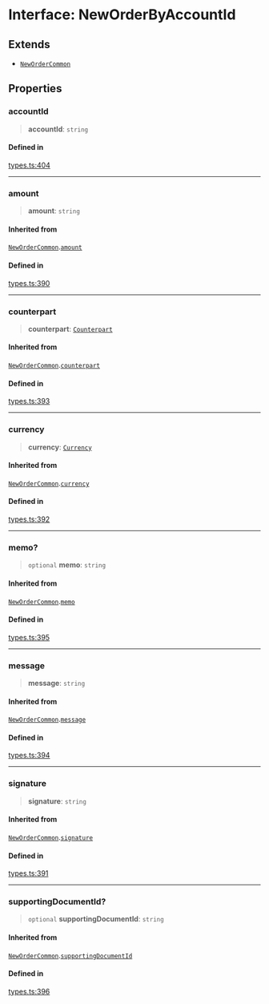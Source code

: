 # Interface: NewOrderByAccountId

## Extends

- [`NewOrderCommon`](/docs/SDK/interfaces/NewOrderCommon.md)

## Properties

### accountId

> **accountId**: `string`

#### Defined in

[types.ts:404](https://github.com/monerium/js-monorepo/blob/main/packages/sdk/src/types.ts#L404)

***

### amount

> **amount**: `string`

#### Inherited from

[`NewOrderCommon`](/docs/SDK/interfaces/NewOrderCommon.md).[`amount`](/docs/SDK/interfaces/NewOrderCommon.md#amount)

#### Defined in

[types.ts:390](https://github.com/monerium/js-monorepo/blob/main/packages/sdk/src/types.ts#L390)

***

### counterpart

> **counterpart**: [`Counterpart`](/docs/SDK/interfaces/Counterpart.md)

#### Inherited from

[`NewOrderCommon`](/docs/SDK/interfaces/NewOrderCommon.md).[`counterpart`](/docs/SDK/interfaces/NewOrderCommon.md#counterpart)

#### Defined in

[types.ts:393](https://github.com/monerium/js-monorepo/blob/main/packages/sdk/src/types.ts#L393)

***

### currency

> **currency**: [`Currency`](/docs/SDK/enumerations/Currency.md)

#### Inherited from

[`NewOrderCommon`](/docs/SDK/interfaces/NewOrderCommon.md).[`currency`](/docs/SDK/interfaces/NewOrderCommon.md#currency)

#### Defined in

[types.ts:392](https://github.com/monerium/js-monorepo/blob/main/packages/sdk/src/types.ts#L392)

***

### memo?

> `optional` **memo**: `string`

#### Inherited from

[`NewOrderCommon`](/docs/SDK/interfaces/NewOrderCommon.md).[`memo`](/docs/SDK/interfaces/NewOrderCommon.md#memo)

#### Defined in

[types.ts:395](https://github.com/monerium/js-monorepo/blob/main/packages/sdk/src/types.ts#L395)

***

### message

> **message**: `string`

#### Inherited from

[`NewOrderCommon`](/docs/SDK/interfaces/NewOrderCommon.md).[`message`](/docs/SDK/interfaces/NewOrderCommon.md#message)

#### Defined in

[types.ts:394](https://github.com/monerium/js-monorepo/blob/main/packages/sdk/src/types.ts#L394)

***

### signature

> **signature**: `string`

#### Inherited from

[`NewOrderCommon`](/docs/SDK/interfaces/NewOrderCommon.md).[`signature`](/docs/SDK/interfaces/NewOrderCommon.md#signature)

#### Defined in

[types.ts:391](https://github.com/monerium/js-monorepo/blob/main/packages/sdk/src/types.ts#L391)

***

### supportingDocumentId?

> `optional` **supportingDocumentId**: `string`

#### Inherited from

[`NewOrderCommon`](/docs/SDK/interfaces/NewOrderCommon.md).[`supportingDocumentId`](/docs/SDK/interfaces/NewOrderCommon.md#supportingdocumentid)

#### Defined in

[types.ts:396](https://github.com/monerium/js-monorepo/blob/main/packages/sdk/src/types.ts#L396)
